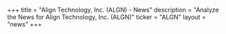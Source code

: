 +++
title = "Align Technology, Inc. (ALGN) - News"
description = "Analyze the News for Align Technology, Inc. (ALGN)"
ticker = "ALGN"
layout = "news"
+++

